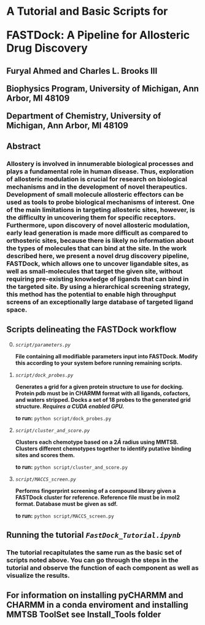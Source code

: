 <!-- #region -->
# A Tutorial and Basic Scripts for <p>FASTDock: A Pipeline for Allosteric Drug Discovery

## Furyal Ahmed and Charles L. Brooks III<p><p>Biophysics Program, University of Michigan, Ann Arbor, MI 48109<p>Department of Chemistry, University of Michigan, Ann Arbor, MI 48109

## Abstract

### Allostery is involved in innumerable biological processes and plays a fundamental role in human disease. Thus, exploration of allosteric modulation is crucial for research on biological mechanisms and in the development of novel therapeutics. Development of small molecule allosteric effectors can be used as tools to probe biological mechanisms of interest. One of the main limitations in targeting allosteric sites, however, is the difficulty in uncovering them for specific receptors. Furthermore, upon discovery of novel allosteric modulation, early lead generation is made more difficult as compared to orthosteric sites, because there is likely no information about the types of molecules that can bind at the site. In the work described here, we present a novel drug discovery pipeline, FASTDock, which allows one to uncover ligandable sites, as well as small-molecules that target the given site, without requiring pre-existing knowledge of ligands that can bind in the targeted site. By using a hierarchical screening strategy, this method has the potential to enable high throughput screens of an exceptionally large database of targeted ligand space.


## Scripts delineating the FASTDock workflow

0. *`script/parameters.py`*

      **File containing all modifiable parameters input into FASTDock. Modify
      this according to your system before running remaining scripts.**<p>

1. *`script/dock_probes.py`*

      **Generates a grid for a given protein structure to use for docking. Protein
      pdb must be in CHARMM format with all ligands, cofactors, and waters stripped. 
      Docks a set of 18 probes to the generated grid structure. 
      _Requires a CUDA enabled GPU._** 
      
      **to run:** `python script/dock_probes.py`<p>

2. *`script/cluster_and_score.py`*

      **Clusters each chemotype based on a 2$\mathring A$ radius using MMTSB. Clusters different 
      chemotypes together to identify putative binding sites and scores them.**

      **to run:** `python script/cluster_and_score.py`<p>

3. *`script/MACCS_screen.py`*

      **Performs fingerprint screening of a compound library given a FASTDock 
      cluster for reference. Reference file must be in mol2 format. Database must be 
      given as sdf.** 

      **to run:** `python script/MACCS_screen.py`<p>

## Running the tutorial *`FastDock_Tutorial.ipynb`* 

### The tutorial recapitulates the same run as the basic set of scripts noted above. You can go through the steps in the tutorial and observe the function of each component as well as visualize the results.
           
## For information on installing pyCHARMM and CHARMM in a conda enviroment and installing MMTSB ToolSet see Install_Tools folder 
<!-- #endregion -->
